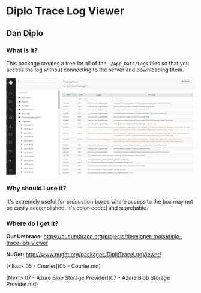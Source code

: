 # Diplo Trace Log Viewer
## Dan Diplo

### What is it?
This package creates a tree for all of the `~/App_Data/Logs` files so that you access the log without connecting to the server and downloading them. 

![diplo-log.png](assets/diplo-log.png)

### Why should I use it?
It's extremely useful for production boxes where access to the box may not be easily accomplished.  It's color-coded and searchable.

### Where do I get it?

**Our Umbraco:** https://our.umbraco.org/projects/developer-tools/diplo-trace-log-viewer

**NuGet:** http://www.nuget.org/packages/DiploTraceLogViewer/

[<Back 05 - Courier](05 - Courier.md)

[Next> 07 - Azure Blob Storage Provider](07 - Azure Blob Storage Provider.md)